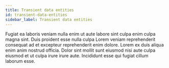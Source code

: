 ```yaml
---
title: Transient data entities
id: transient-data-entities
sidebar_label: Transient data entities
---
```


Fugiat ea laboris veniam nulla enim ut aute labore sint culpa enim culpa magna sint. Duis proident esse nulla culpa Lorem veniam reprehenderit consequat ad et excepteur reprehenderit enim dolore. Lorem ex duis aliqua enim anim nostrud officia. Dolor sint mollit sunt eiusmod nisi aute culpa eiusmod et ut culpa irure irure aute. Incididunt esse qui fugiat cillum laborum esse.

